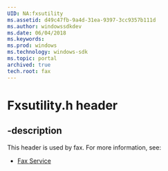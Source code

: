 ```yaml
---
UID: NA:fxsutility
ms.assetid: d49c47fb-9a4d-31ea-9397-3cc9357b111d
ms.author: windowssdkdev
ms.date: 06/04/2018
ms.keywords: 
ms.prod: windows
ms.technology: windows-sdk
ms.topic: portal
archived: true
tech.root: fax
---
```


# Fxsutility.h header


## -description


This header is used by fax. For more information, see:

- [Fax Service](../_fax/index.md)